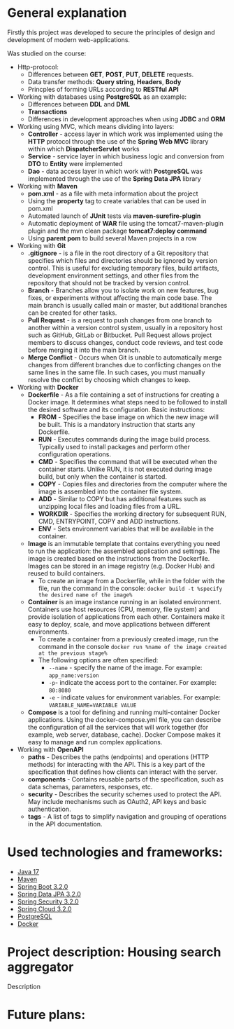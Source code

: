 # General explanation

Firstly this project was developed to secure the principles of design and development of modern web-applications.

Was studied on the course:

- Http-protocol:
    - Differences between **GET**, **POST**, **PUT**, **DELETE** requests.
    - Data transfer methods: **Query string**, **Headers**, **Body**
    - Princples of forming URLs according to **RESTful API**
- Working with databases using **PostgreSQL** as an example:
    - Differences between **DDL** and **DML**
    - **Transactions**
    - Differences in development approaches when using **JDBC** and **ORM**
- Working using MVC, which means dividing into layers:
    - **Controller** - access layer in which work was implemented using the **HTTP** protocol through the use of the **Spring Web MVC** library within which **DispatcherServlet** works
    - **Service** - service layer in which business logic and conversion from **DTO** to **Entity** were implemented
    - **Dao** - data access layer in which work with **PostgreSQL** was implemented through the use of the **Spring Data JPA** library
- Working with **Maven**
     - **pom.xml** - as a file with meta information about the project
     - Using the **property** tag to create variables that can be used in pom.xml
     - Automated launch of **JUnit** tests via **maven-surefire-plugin**
     - Automatic deployment of **WAR** file using the tomcat7-maven-plugin plugin and the mvn clean package **tomcat7:deploy command**
     - Using **parent pom** to build several Maven projects in a row
- Working with **Git**
    - **.gitignore** - is a file in the root directory of a Git repository that specifies which files and directories should be ignored by version control. This is useful for excluding temporary files, build artifacts, development environment settings, and other files from the repository that should not be tracked by version control.
    - **Branch** - Branches allow you to isolate work on new features, bug fixes, or experiments without affecting the main code base. The main branch is usually called main or master, but additional branches can be created for other tasks.
    - **Pull Request** - is a request to push changes from one branch to another within a version control system, usually in a repository host such as GitHub, GitLab or Bitbucket. Pull Request allows project members to discuss changes, conduct code reviews, and test code before merging it into the main branch.
    - **Merge Conflict** - Occurs when Git is unable to automatically merge changes from different branches due to conflicting changes on the same lines in the same file. In such cases, you must manually resolve the conflict by choosing which changes to keep.
- Working with **Docker**
    - **Dockerfile** - As a file containing a set of instructions for creating a Docker image. It determines what steps need to be followed to install the desired software and its configuration. Basic instructions:
        - **FROM** - Specifies the base image on which the new image will be built. This is a mandatory instruction that starts any Dockerfile.
        - **RUN** - Executes commands during the image build process. Typically used to install packages and perform other configuration operations.
        - **CMD** - Specifies the command that will be executed when the container starts. Unlike RUN, it is not executed during image build, but only when the container is started.
        - **COPY** - Copies files and directories from the computer where the image is assembled into the container file system.
        - **ADD** - Similar to COPY but has additional features such as unzipping local files and loading files from a URL.
        - **WORKDIR** - Specifies the working directory for subsequent RUN, CMD, ENTRYPOINT, COPY and ADD instructions.
        - **ENV** - Sets environment variables that will be available in the container.
    - **Image** is an immutable template that contains everything you need to run the application: the assembled application and settings. The image is created based on the instructions from the Dockerfile. Images can be stored in an image registry (e.g. Docker Hub) and reused to build containers.
        - To create an image from a Dockerfile, while in the folder with the file, run the command in the console:
        `docker build -t %specify the desired name of the image%`
    - **Container** is an image instance running in an isolated environment. Containers use host resources (CPU, memory, file system) and provide isolation of applications from each other. Containers make it easy to deploy, scale, and move applications between different environments.
        - To create a container from a previously created image, run the command in the console
        `docker run %name of the image created at the previous stage%`
        - The following options are often specified:
            - `--name` - specify the name of the image. For example: `app_name:version`
            - `-p`- indicate the access port to the container. For example: `80:8080`
            - `-e` - indicate values for environment variables. For example: `VARIABLE_NAME=VARIABLE VALUE`
    - **Compose** is a tool for defining and running multi-container Docker applications. Using the docker-compose.yml file, you can describe the configuration of all the services that will work together (for example, web server, database, cache). Docker Compose makes it easy to manage and run complex applications.
- Working with **OpenAPI**
    - **paths** - Describes the paths (endpoints) and operations (HTTP methods) for interacting with the API. This is a key part of the specification that defines how clients can interact with the server.
    - **components** - Contains reusable parts of the specification, such as data schemas, parameters, responses, etc.
    - **security** - Describes the security schemes used to protect the API. May include mechanisms such as OAuth2, API keys and basic authentication.
    - **tags** - A list of tags to simplify navigation and grouping of operations in the API documentation.

# Used technologies and frameworks:
- [Java 17](https://docs.oracle.com/en/java/javase/17/docs/api/)
- [Maven](https://maven.apache.org/)
- [Spring Boot 3.2.0](https://spring.io/projects/spring-boot)
- [Spring Data JPA 3.2.0](https://spring.io/projects/spring-data-jpa)
- [Spring Security 3.2.0](https://spring.io/projects/spring-security)
- [Spring Cloud 3.2.0](https://spring.io/projects/spring-cloud)
- [PostgreSQL](https://www.postgresql.org/)
- [Docker](https://www.docker.com/)

# Project description: Housing search aggregator

Description

# Future plans:
